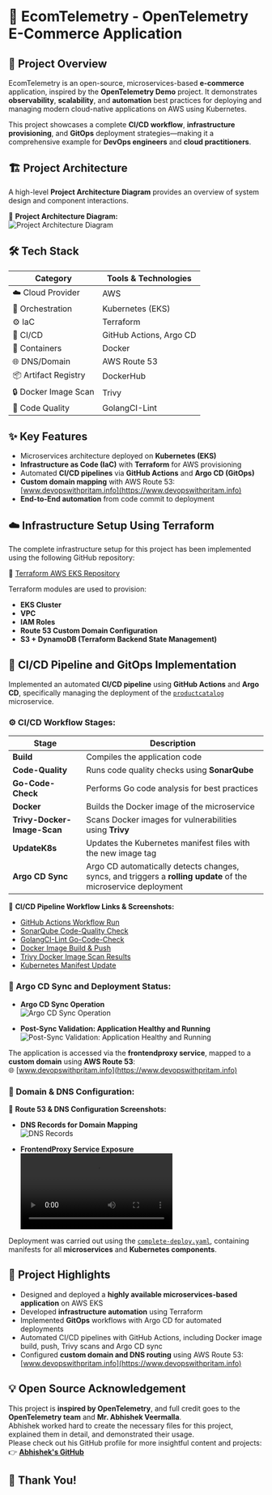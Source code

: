 # 🚀 EcomTelemetry - OpenTelemetry E-Commerce Application

## 📝 Project Overview

EcomTelemetry is an open-source, microservices-based **e-commerce** application, inspired by the **OpenTelemetry Demo** project. It demonstrates **observability**, **scalability**, and **automation** best practices for deploying and managing modern cloud-native applications on AWS using Kubernetes.

This project showcases a complete **CI/CD workflow**, **infrastructure provisioning**, and **GitOps** deployment strategies—making it a comprehensive example for **DevOps engineers** and **cloud practitioners**.

## 🏗️ Project Architecture

A high-level **Project Architecture Diagram** provides an overview of system design and component interactions.

📌 **Project Architecture Diagram:**  
![Project Architecture Diagram](./assets/diagrams/architecture-diagram.png)

## 🛠️ Tech Stack

| Category | Tools & Technologies |
|----------|----------------------|
| ☁️ Cloud Provider | AWS |
| 🚢 Orchestration | Kubernetes (EKS) |
| ⚙️ IaC | Terraform |
| 🔄 CI/CD | GitHub Actions, Argo CD |
| 🐳 Containers | Docker |
| 🌐 DNS/Domain | AWS Route 53 |
| 📦 Artifact Registry | DockerHub |
| 🔒 Docker Image Scan | Trivy |
| 📝 Code Quality | GolangCI-Lint |

## ✨ Key Features

- Microservices architecture deployed on **Kubernetes (EKS)**
- **Infrastructure as Code (IaC)** with **Terraform** for AWS provisioning
- Automated **CI/CD pipelines** via **GitHub Actions** and **Argo CD (GitOps)**
- **Custom domain mapping** with AWS Route 53: [www.devopswithpritam.info](https://www.devopswithpritam.info)
- **End-to-End automation** from code commit to deployment

## ☁️ Infrastructure Setup Using Terraform

The complete infrastructure setup for this project has been implemented using the following GitHub repository:

🔗 [Terraform AWS EKS Repository](https://github.com/Preetbandgar/Terraform-aws-eks.git)

Terraform modules are used to provision:
- **EKS Cluster**
- **VPC**
- **IAM Roles**
- **Route 53 Custom Domain Configuration**
- **S3 + DynamoDB (Terraform Backend State Management)**

## 🔄 CI/CD Pipeline and GitOps Implementation

Implemented an automated **CI/CD pipeline** using **GitHub Actions** and **Argo CD**, specifically managing the deployment of the [`productcatalog`](https://github.com/Preetbandgar/EcomTelemetry-App/tree/main/kubernetes/productcatalog) microservice.

### ⚙️ CI/CD Workflow Stages:

| Stage | Description |
|-------|-------------|
| **Build** | Compiles the application code |
| **Code-Quality** | Runs code quality checks using **SonarQube** |
| **Go-Code-Check** | Performs Go code analysis for best practices |
| **Docker** | Builds the Docker image of the microservice |
| **Trivy-Docker-Image-Scan** | Scans Docker images for vulnerabilities using **Trivy** |
| **UpdateK8s** | Updates the Kubernetes manifest files with the new image tag |
| **Argo CD Sync** | Argo CD automatically detects changes, syncs, and triggers a **rolling update** of the microservice deployment |

📌 **CI/CD Pipeline Workflow Links & Screenshots:**
- [GitHub Actions Workflow Run](https://github.com/Preetbandgar/EcomTelemetry-App/actions/runs/13877069831)
- [SonarQube Code-Quality Check](./assets/screenshots/Sonarqube_Code_Quality.png)
- [GolangCI-Lint Go-Code-Check](https://github.com/Preetbandgar/EcomTelemetry-App/actions/runs/13877069831/job/38830720174)
- [Docker Image Build & Push](https://github.com/Preetbandgar/EcomTelemetry-App/actions/runs/13877069831/job/38830720176)
- [Trivy Docker Image Scan Results](https://github.com/Preetbandgar/EcomTelemetry-App/actions/runs/13877069831/job/38830729444)
- [Kubernetes Manifest Update](https://github.com/Preetbandgar/EcomTelemetry-App/actions/runs/13877069831/job/38830732368)

### 📌 Argo CD Sync and Deployment Status:

- **Argo CD Sync Operation**  
  ![Argo CD Sync Operation](./assets/screenshots/Argocd_productcatalog-app.png)

- **Post-Sync Validation: Application Healthy and Running**  
  ![Post-Sync Validation: Application Healthy and Running](./assets/screenshots/Argocd_productcatalog-app-successful.png)

The application is accessed via the **frontendproxy service**, mapped to a **custom domain** using **AWS Route 53**:  
🌐 [www.devopswithpritam.info](https://www.devopswithpritam.info)

### 🔧 Domain & DNS Configuration:

📌 **Route 53 & DNS Configuration Screenshots:**  

- **DNS Records for Domain Mapping**  
  ![DNS Records](./assets/screenshots/dns-records.png)

- **FrontendProxy Service Exposure**  
  ![FrontendProxy Service](./assets/videos/Opentelemetry-frontendproxy-demo-eks.mp4)

Deployment was carried out using the [`complete-deploy.yaml`](./kubernetes/complete-deploy.yaml), containing manifests for all **microservices** and **Kubernetes components**.

## 🌟 Project Highlights

- Designed and deployed a **highly available microservices-based application** on AWS EKS
- Developed **infrastructure automation** using Terraform
- Implemented **GitOps** workflows with Argo CD for automated deployments
- Automated CI/CD pipelines with GitHub Actions, including Docker image build, push, Trivy scans and Argo CD sync
- Configured **custom domain and DNS routing** using AWS Route 53: [www.devopswithpritam.info](https://www.devopswithpritam.info)

## 💡 Open Source Acknowledgement

This project is **inspired by OpenTelemetry**, and full credit goes to the **OpenTelemetry team** and **Mr. Abhishek Veermalla**.  
Abhishek worked hard to create the necessary files for this project, explained them in detail, and demonstrated their usage.  
Please check out his GitHub profile for more insightful content and projects:  
👉 **[Abhishek's GitHub](https://github.com/iam-veeramalla)**

## 🙏 Thank You!